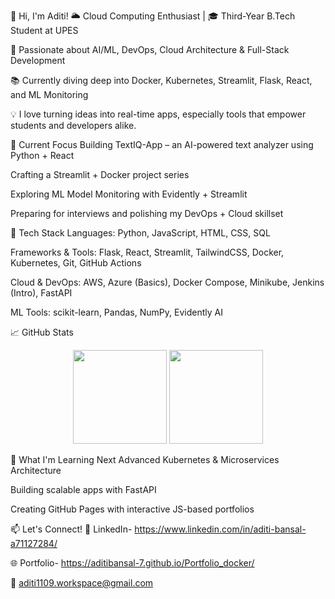👋 Hi, I'm Aditi!
🌥️ Cloud Computing Enthusiast | 🎓 Third-Year B.Tech Student at UPES  

🧠 Passionate about AI/ML, DevOps, Cloud Architecture & Full-Stack Development  

📚 Currently diving deep into Docker, Kubernetes, Streamlit, Flask, React, and ML Monitoring  

💡 I love turning ideas into real-time apps, especially tools that empower students and developers alike.  


🚀 Current Focus
Building TextIQ-App – an AI-powered text analyzer using Python + React

Crafting a Streamlit + Docker project series

Exploring ML Model Monitoring with Evidently + Streamlit

Preparing for interviews and polishing my DevOps + Cloud skillset

🔧 Tech Stack
Languages: Python, JavaScript, HTML, CSS, SQL  

Frameworks & Tools: Flask, React, Streamlit, TailwindCSS, Docker, Kubernetes, Git, GitHub Actions  

Cloud & DevOps: AWS, Azure (Basics), Docker Compose, Minikube, Jenkins (Intro), FastAPI  

ML Tools: scikit-learn, Pandas, NumPy, Evidently AI  


📈 GitHub Stats
<p align="center"> <img src="https://github-readme-stats.vercel.app/api?username=aditi-clouddev&show_icons=true&theme=radical&count_private=true" height="150"/> <img src="https://github-readme-stats.vercel.app/api/top-langs/?username=aditi-clouddev&layout=compact&theme=radical" height="150"/> </p>
🌱 What I'm Learning Next
Advanced Kubernetes & Microservices Architecture

Building scalable apps with FastAPI

Creating GitHub Pages with interactive JS-based portfolios

📫 Let's Connect!
💼 LinkedIn- https://www.linkedin.com/in/aditi-bansal-a71127284/

🌐 Portfolio- https://aditibansal-7.github.io/Portfolio_docker/

📧 aditi1109.workspace@gmail.com
